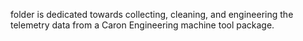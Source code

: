 folder is dedicated towards collecting, cleaning, and engineering the telemetry data from a Caron Engineering machine tool package. 

